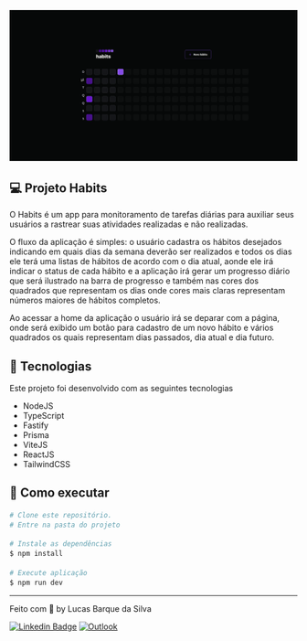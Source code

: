 <div style="display:block; margin: 0 auto">

![Preview](.github/preview.gif)

</div>

## 💻 Projeto Habits

O Habits é um app para monitoramento de tarefas diárias para auxiliar seus usuários a rastrear suas atividades realizadas e não realizadas.

O fluxo da aplicação é simples: o usuário cadastra os hábitos desejados indicando em quais dias da semana deverão ser realizados e todos os dias ele terá uma listas de hábitos de acordo com o dia atual, aonde ele irá indicar o status de cada hábito e a aplicação irá gerar um progresso diário que será ilustrado na barra de progresso e também nas cores dos quadrados que representam os dias onde cores mais claras representam números maiores de hábitos completos.

Ao acessar a home da aplicação o usuário irá se deparar com a página, onde será exibido um botão para cadastro de um novo hábito e vários quadrados os quais representam dias passados, dia atual e dia futuro.

## 🧪 Tecnologias

Este projeto foi desenvolvido com as seguintes tecnologias

- NodeJS
- TypeScript
- Fastify
- Prisma
- ViteJS
- ReactJS
- TailwindCSS

## 🚀 Como executar

```bash
# Clone este repositório.
# Entre na pasta do projeto

# Instale as dependências
$ npm install

# Execute aplicação
$ npm run dev

```

---

<p>Feito com 💜 by Lucas Barque da Silva</p>

[![Linkedin Badge](https://img.shields.io/badge/-lucasbarque-blue?style=flat-square&logo=Linkedin&logoColor=white&link=https://www.linkedin.com/in/lucas-barque/)](https://www.linkedin.com/in/lucas-barque/)
[![Outlook](https://img.shields.io/badge/Microsoft_Outlook-0078D4?style=flat-square&logo=microsoft-outlook&logoColor=whitelink=mailto:lucasbarquedasilva@hotmail.com)](mailto:lucasbarquedasilva@hotmail.com)

